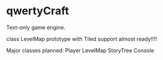 # qwertyCraft
Text-only game engine.

class LevelMap prototype with Tiled support almost ready!!!!

Major classes planned: 
  Player
  LevelMap
  StoryTree
  Console


